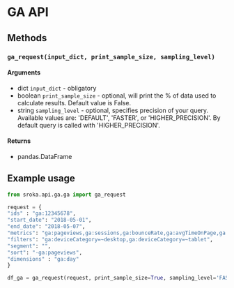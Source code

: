 # GA API

## Methods

### `ga_request(input_dict, print_sample_size, sampling_level)`

#### Arguments


* dict `input_dict` - obligatory
* boolean `print_sample_size` - optional, will print the % of data used to calculate results. Default value is False.
* string `sampling_level` - optional, specifies precision of your query. Available values are: 'DEFAULT', 'FASTER', 
or 'HIGHER_PRECISION'. By default query is called with 'HIGHER_PRECISION'. 



#### Returns

* pandas.DataFrame

## Example usage

```python
from sroka.api.ga.ga import ga_request

request = {
"ids" : "ga:12345678",
"start_date": "2018-05-01",
"end_date": "2018-05-07",
"metrics": "ga:pageviews,ga:sessions,ga:bounceRate,ga:avgTimeOnPage,ga:avgPageLoadTime",
"filters": "ga:deviceCategory=~desktop,ga:deviceCategory=~tablet",
"segment": "",
"sort": "-ga:pageviews",
"dimensions" : "ga:day"
}

df_ga = ga_request(request, print_sample_size=True, sampling_level='FASTER')

```

